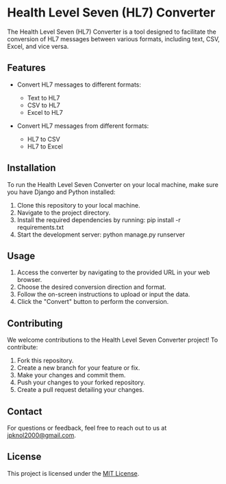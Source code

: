 # Health Level Seven (HL7) Converter

The Health Level Seven (HL7) Converter is a tool designed to facilitate the conversion of HL7 messages between various formats, including text, CSV, Excel, and vice versa.

## Features

- Convert HL7 messages to different formats:
  - Text to HL7
  - CSV to HL7
  - Excel to HL7

- Convert HL7 messages from different formats:
  - HL7 to CSV
  - HL7 to Excel

## Installation

To run the Health Level Seven Converter on your local machine, make sure you have Django and Python installed:

1. Clone this repository to your local machine.
2. Navigate to the project directory.
3. Install the required dependencies by running: pip install -r requirements.txt
4. Start the development server: python manage.py runserver


## Usage

1. Access the converter by navigating to the provided URL in your web browser.
2. Choose the desired conversion direction and format.
3. Follow the on-screen instructions to upload or input the data.
4. Click the "Convert" button to perform the conversion.

## Contributing

We welcome contributions to the Health Level Seven Converter project! To contribute:

1. Fork this repository.
2. Create a new branch for your feature or fix.
3. Make your changes and commit them.
4. Push your changes to your forked repository.
5. Create a pull request detailing your changes.

## Contact

For questions or feedback, feel free to reach out to us at [jpknol2000@gmail.com](mailto:jpknol2000@gmail.com).

## License

This project is licensed under the [MIT License](LICENSE.txt).


